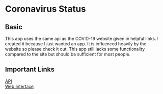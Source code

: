 # Coronavirus Status
## Basic
This app uses the same api as the COVID-19 website given in helpful links. I created it because I just wanted an app.
It is influenced heavily by the website so please check it out. This app still lacks some functionality compared to the site but should be sufficient for most people.

## Important Links
[API](https://api.covid19india.org/)  
[Web Interface](https://www.covid19india.org/)
